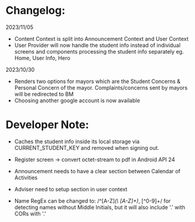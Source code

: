 # Changelog:

2023/11/05

- Content Context is split into Announcement Context and User Context
- User Provider will now handle the student info instead of individual screens and components processing the student info separately eg. Home, User Info, Hero

2023/10/30

- Renders two options for mayors which are the Student Concerns & Personal Concern of the mayor. Complaints/concerns sent by mayors will be redirected to BM
- Choosing another google account is now available

# Developer Note:

- Caches the student info inside its local storage via CURRENT_STUDENT_KEY and removed when signing out.

- Register screen -> convert octet-stream to pdf in Android API 24
- Announcement needs to have a clear section between Calendar of Activities
- Adviser need to setup section in user context
- Name RegEx can be changed to: /^[A-Z]_(\ [A-Z]+)_, [^0-9]+/ for detecting names without Middle Initials, but it will also include '.' with CORs with '.'
